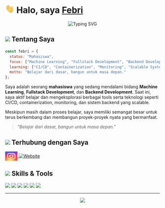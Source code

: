 # <img src="https://raw.githubusercontent.com/ABSphreak/ABSphreak/master/gifs/Hi.gif" width="30px"> Halo, saya [Febri](https://febridev.web.id)

<div align="center">
  <img src="https://readme-typing-svg.herokuapp.com?font=Fira+Code&pause=1000&color=2E97F7&center=true&vCenter=true&random=false&width=500&lines=Machine+%26+Learning;Fullstack+Development;Backend+Developer" alt="Typing SVG" />
</div>

## <img src="https://media2.giphy.com/media/QssGEmpkyEOhBCb7e1/giphy.gif?cid=ecf05e47a0n3gi1bfqntqmob8g9aid1oyj2wr3ds3mg700bl&rid=giphy.gif" width="25"> Tentang Saya

```javascript
const febri = {
  status: "Mahasiswa",
  focus: ["Machine Learning", "Fullstack Development", "Backend Development"],
  learning: ["CI/CD", "Containerization", "Monitoring", "Scalable Systems"],
  motto: "Belajar dari dasar, bangun untuk masa depan."
};
```

Saya adalah seorang **mahasiswa** yang sedang mendalami bidang **Machine Learning**, **Fullstack Development**, dan **Backend Development**. Saat ini, saya aktif belajar dan mengeksplorasi berbagai tools serta teknologi seperti CI/CD, containerization, monitoring, dan sistem backend yang scalable.

Meskipun masih dalam proses belajar, saya memiliki semangat besar untuk terus berkembang dan membangun proyek-proyek nyata yang bermanfaat.

> *"Belajar dari dasar, bangun untuk masa depan."*

## <img src="https://media.giphy.com/media/iY8CRBdQXODJSCERIr/giphy.gif" width="25"> Terhubung dengan Saya

<p align="left">
  <a href="https://www.instagram.com/_febrinh" target="_blank">
    <img align="center" src="https://raw.githubusercontent.com/edent/SuperTinyIcons/099dc12b59179d07d534069bc8551718f786d91a/images/svg/instagram.svg" alt="Instagram" height="30" width="40" />
  </a>
  <a href="https://febridev.web.id" target="_blank">
    <img align="center" src=https://febridev.web.id/assets/febri.jpg" alt="Website" height="30" width="40" />
  </a>
</p>

## <img src="https://media.giphy.com/media/LnQjpWaON8nhr21vNW/giphy.gif" width="25"> Skills & Tools

<p align="left">
<!-- Laravel -->
<img src="https://img.shields.io/badge/Laravel-FF2D20?style=for-the-badge&logo=laravel&logoColor=white" />

<!-- React -->
<img src="https://img.shields.io/badge/React-61DAFB?style=for-the-badge&logo=react&logoColor=black" />

<!-- GitHub -->
<img src="https://img.shields.io/badge/GitHub-181717?style=for-the-badge&logo=github&logoColor=white" />

<!-- Git -->
<img src="https://img.shields.io/badge/Git-F05032?style=for-the-badge&logo=git&logoColor=white" />

<!-- Python -->
<img src="https://img.shields.io/badge/Python-3776AB?style=for-the-badge&logo=python&logoColor=white" />

<!-- MySQL -->
<img src="https://img.shields.io/badge/MySQL-4479A1?style=for-the-badge&logo=mysql&logoColor=white" />

</p>

---

<div align="center">
  <img src="https://komarev.com/ghpvc/?username=febrinurhidayat&color=blue&style=flat-square&label=Profile+Views" />
</div>
